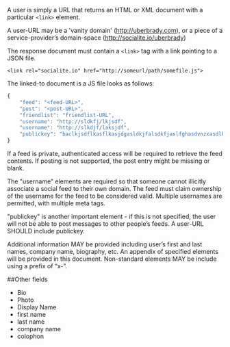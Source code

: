 A user is simply a URL that returns an HTML or XML document with a particular ```<link>``` element.

A user-URL may be a 'vanity domain' (http://uberbrady.com), or a piece of a service-provider’s domain-space (http://socialite.io/uberbrady)

The response document must contain a ```<link>``` tag with a link pointing to a JSON file.

```<link rel="socialite.io" href="http://someurl/path/somefile.js">```

The linked-to document is a JS file looks as follows:
```js
{
	"feed": "<feed-URL>",
	"post": "<post-URL>",
	"friendlist": "friendlist-URL",
	"username": "http://sldkfj/lkjsdf",
	"username": "http://slkdjf/laksjdf",
	"publickey": "baclkjsdflkasflkasjdgasldkjfalsdkfjaslfghasdvnzxasdlkfjwelrkjadf"
}
```

If a feed is private, authenticated access will be required to retrieve the feed contents. If posting is not supported, the post entry might be missing or blank.

The "username" elements are required so that someone cannot illicitly associate a social feed to their own domain. The feed must claim ownership of the username for the feed to be considered valid. Multiple usernames are permitted, with multiple meta tags.

"publickey" is another important element - if this is not specified, the user will not be able to post messages to other people’s feeds. A user-URL SHOULD include publickey.

Additional information MAY be provided including user’s first and last names, company name, biography, etc. An appendix of specified elements will be provided in this document. Non-standard elements MAY be include using a prefix of “x-”.

##Other fields

* Bio
* Photo
* Display Name
* first name
* last name
* company name
* colophon